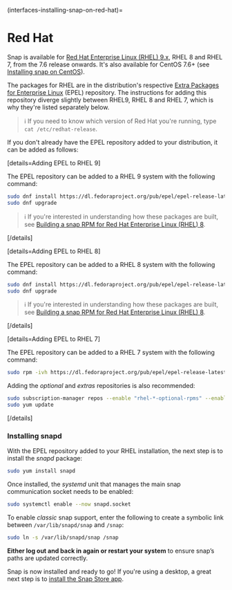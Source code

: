 (interfaces-installing-snap-on-red-hat)=
# Red Hat 

Snap is available for [Red Hat Enterprise Linux (RHEL) 9.x](https://developers.redhat.com/products/rhel/overview), RHEL 8 and RHEL 7, from the 7.6 release onwards. It's also available for CentOS 7.6+ (see [Installing snap on CentOS](/interfaces/installing-snap-on-centos)).

The packages for RHEL are in the distribution's respective [Extra Packages for Enterprise Linux](https://fedoraproject.org/wiki/EPEL) (EPEL) repository. The instructions for adding this repository diverge slightly between RHEL9, RHEL 8 and RHEL 7, which is why they're listed separately below.

> :information_source: If you need to know which version of Red Hat you're running, type `cat /etc/redhat-release`.

If you don't already have the EPEL repository added to your distribution, it can be added as follows:

[details=Adding EPEL to RHEL 9]

The EPEL repository can be added to a RHEL 9 system with the following command:

```bash
sudo dnf install https://dl.fedoraproject.org/pub/epel/epel-release-latest-9.noarch.rpm
sudo dnf upgrade
```
 > :information_source: If you're interested in understanding how these packages are built, see  [Building a snap RPM for Red Hat Enterprise Linux (RHEL) 8](/interfaces/building-snap-rpms-on-rhel).

[/details]

[details=Adding EPEL to RHEL 8]

The EPEL repository can be added to a RHEL 8 system with the following command:

```bash
sudo dnf install https://dl.fedoraproject.org/pub/epel/epel-release-latest-8.noarch.rpm
sudo dnf upgrade
```
 > :information_source: If you're interested in understanding how these packages are built, see  [Building a snap RPM for Red Hat Enterprise Linux (RHEL) 8](/interfaces/building-snap-rpms-on-rhel).

[/details]

[details=Adding EPEL to RHEL 7]

The EPEL repository can be added to a  RHEL 7 system with the following command:

```bash
sudo rpm -ivh https://dl.fedoraproject.org/pub/epel/epel-release-latest-7.noarch.rpm
```
Adding the *optional* and *extras* repositories is also recommended:

```bash
sudo subscription-manager repos --enable "rhel-*-optional-rpms" --enable "rhel-*-extras-rpms"
sudo yum update
```
[/details]


### Installing snapd

With the EPEL repository added to your RHEL installation, the next step is to install the *snapd* package:

```bash
sudo yum install snapd
```

Once installed, the *systemd* unit that manages the main snap communication socket needs to be enabled:

```bash
sudo systemctl enable --now snapd.socket
```

To enable *classic* snap support, enter the following to create a symbolic link between `/var/lib/snapd/snap` and `/snap`:

```bash
sudo ln -s /var/lib/snapd/snap /snap
```

**Either log out and back in again or restart your system** to ensure snap’s paths are updated correctly.

Snap is now installed and ready to go!  If you're using a desktop, a great next step is to [install the Snap Store app](/interfaces/installing-snap-store-app).

